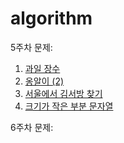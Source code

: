 # algorithm

5주차 문제:
1. [과일 장수](https://school.programmers.co.kr/learn/courses/30/lessons/135808)
2. [옹알이 (2)](https://school.programmers.co.kr/learn/courses/30/lessons/133499)
3. [서울에서 김서방 찾기](https://school.programmers.co.kr/learn/courses/30/lessons/12919)
4. [크기가 작은 부분 문자열](https://school.programmers.co.kr/learn/courses/30/lessons/147355)

6주차 문제:
